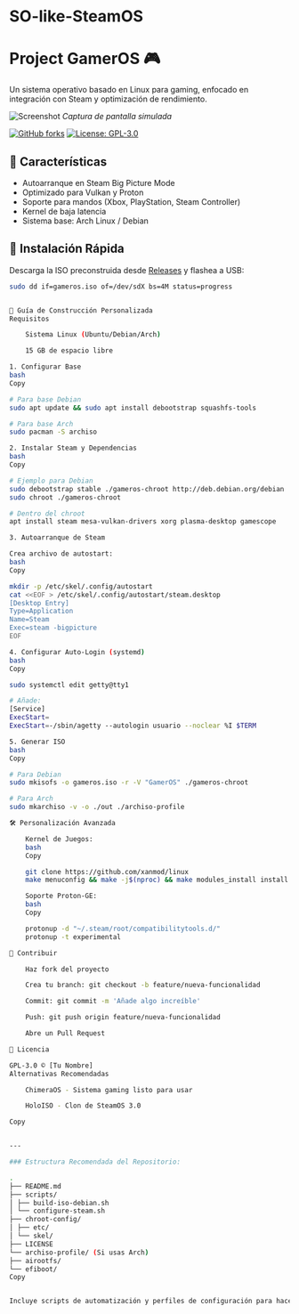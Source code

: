 # SO-like-SteamOS

# Project GamerOS 🎮

Un sistema operativo basado en Linux para gaming, enfocado en integración con Steam y optimización de rendimiento.

![Screenshot](https://via.placeholder.com/800x400.png?text=GamerOS+Interface) 
*Captura de pantalla simulada*

[![GitHub forks](https://img.shields.io/github/forks/tuusuario/gameros)](https://github.com/tuusuario/gameros/network)
[![License: GPL-3.0](https://img.shields.io/badge/License-GPLv3-blue.svg)](https://www.gnu.org/licenses/gpl-3.0)

## 🌟 Características
- Autoarranque en Steam Big Picture Mode
- Optimizado para Vulkan y Proton
- Soporte para mandos (Xbox, PlayStation, Steam Controller)
- Kernel de baja latencia
- Sistema base: Arch Linux / Debian

## 🚀 Instalación Rápida
Descarga la ISO preconstruida desde [Releases](https://github.com/tuusuario/gameros/releases) y flashea a USB:
```bash
sudo dd if=gameros.iso of=/dev/sdX bs=4M status=progress


🔧 Guía de Construcción Personalizada
Requisitos

    Sistema Linux (Ubuntu/Debian/Arch)

    15 GB de espacio libre

1. Configurar Base
bash
Copy

# Para base Debian
sudo apt update && sudo apt install debootstrap squashfs-tools

# Para base Arch
sudo pacman -S archiso

2. Instalar Steam y Dependencias
bash
Copy

# Ejemplo para Debian
sudo debootstrap stable ./gameros-chroot http://deb.debian.org/debian
sudo chroot ./gameros-chroot

# Dentro del chroot
apt install steam mesa-vulkan-drivers xorg plasma-desktop gamescope

3. Autoarranque de Steam

Crea archivo de autostart:
bash
Copy

mkdir -p /etc/skel/.config/autostart
cat <<EOF > /etc/skel/.config/autostart/steam.desktop
[Desktop Entry]
Type=Application
Name=Steam
Exec=steam -bigpicture
EOF

4. Configurar Auto-Login (systemd)
bash
Copy

sudo systemctl edit getty@tty1

# Añade:
[Service]
ExecStart=
ExecStart=-/sbin/agetty --autologin usuario --noclear %I $TERM

5. Generar ISO
bash
Copy

# Para Debian
sudo mkisofs -o gameros.iso -r -V "GamerOS" ./gameros-chroot

# Para Arch
sudo mkarchiso -v -o ./out ./archiso-profile

🛠️ Personalización Avanzada

    Kernel de Juegos:
    bash
    Copy

    git clone https://github.com/xanmod/linux
    make menuconfig && make -j$(nproc) && make modules_install install

    Soporte Proton-GE:
    bash
    Copy

    protonup -d "~/.steam/root/compatibilitytools.d/"
    protonup -t experimental

🤝 Contribuir

    Haz fork del proyecto

    Crea tu branch: git checkout -b feature/nueva-funcionalidad

    Commit: git commit -m 'Añade algo increíble'

    Push: git push origin feature/nueva-funcionalidad

    Abre un Pull Request

📜 Licencia

GPL-3.0 © [Tu Nombre]
Alternativas Recomendadas

    ChimeraOS - Sistema gaming listo para usar

    HoloISO - Clon de SteamOS 3.0

Copy


---

### Estructura Recomendada del Repositorio:

.
├── README.md
├── scripts/
│ ├── build-iso-debian.sh
│ └── configure-steam.sh
├── chroot-config/
│ ├── etc/
│ └── skel/
├── LICENSE
└── archiso-profile/ (Si usas Arch)
├── airootfs/
└── efiboot/
Copy


Incluye scripts de automatización y perfiles de configuración para hacer reproducible el proceso.
